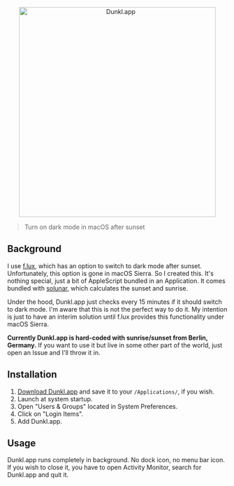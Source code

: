<p align="center">
  <img alt="Dunkl.app" src="" width="450" height="480">
</p>

> Turn on dark mode in macOS after sunset

## Background

I use [f.lux](https://justgetflux.com), which has an option to switch to dark mode after sunset. Unfortunately, this option is gone in macOS Sierra. So I created this. It's nothing special, just a bit of AppleScript bundled in an Application. It comes bundled with [solunar](https://github.com/kevinboone/solunar_cmdline), which calculates the sunset and sunrise.

Under the hood, Dunkl.app just checks every 15 minutes if it should switch to dark mode. I'm aware that this is not the perfect way to do it. My intention is just to have an interim solution until f.lux provides this functionality under macOS Sierra.

**Currently Dunkl.app is hard-coded with sunrise/sunset from Berlin, Germany.** If you want to use it but live in some other part of the world, just open an Issue and I'll throw it in.

## Installation

1. [Download Dunkl.app]() and save it to your `/Applications/`, if you wish.
2. Launch at system startup.
  1. Open "Users & Groups" located in System Preferences.
  2. Click on "Login Items".
  3. Add Dunkl.app.

## Usage

Dunkl.app runs completely in background. No dock icon, no menu bar icon. If you wish to close it, you have to open Activity Monitor, search for Dunkl.app and quit it.
